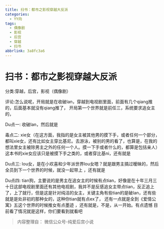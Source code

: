 ```yaml
---
title: 扫书：都市之影视穿越大反派
categories:
  - YY向
tags:
  - 偶像剧
  - 影视
  - 后宫
  - 穿越
  - 扫书
abbrlink: 3a8fc3a6
---
```

# 扫书：都市之影视穿越大反派
分类:穿越，后宫，影视（偶像剧）

评论:怎么说呢，开局就是在收破lan，穿越到电视剧里面，前面有几个qiang推的，后面基本就没有qiang推了，
开局第一个世界就是前任三，系统要求追女主的，

Du点一: 收破lan，然后就是

毒点二:
xie女（在这方面，我指的是女主被其他男的摸下手，或者任何一个部分，都叫xie女，还有比如女主穿比基尼。去游泳，被别的男的看了，也算是，在我的想法里女主被除男主之外的任何一个人。摸一下手或者什么的，都算是包括亲人）这本书的xie女应该只是被摸下手之类的，或者穿比基ni，还有就是

Du点三:
lou女，是在小欢喜和少年派世界lou女嗯？就是跟男主搞过暧昧的，然后全员到下一个世界的时候，就没一起带上
，还有就是

Du点四:
tian狗，主要说的是男主在追女主的时候有点tian，好像是在十年三月三十日这部电视剧里面还有其他电视剧，我并不是反感追女主带点tian，反正追上了，上了就行，但是这是针对纯洁的女主，关键主角有些tian的是破lan，还有些就是是处非初的那种女的，这种你tian就有点ex了，
还有一点就是全到《爱情公寓》五这个世界的时候推女有点墨迹
，还有就是，不是，从一开始。有点遗憾
目前看了情况就是这样，你们要看到就看吧


> 内容整理自： 微信公众号-纯爱后宫小说